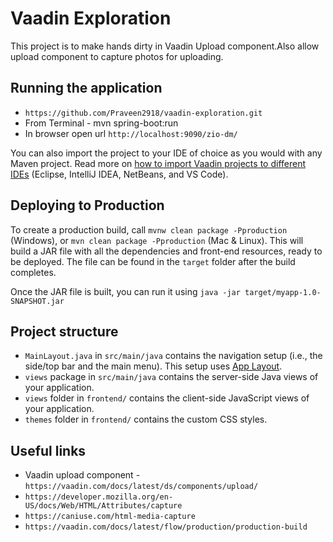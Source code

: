 # Vaadin Exploration

This project is to make hands dirty in Vaadin Upload component.Also allow upload component to capture photos for uploading.

## Running the application

- `https://github.com/Praveen2918/vaadin-exploration.git`
- From Terminal - mvn spring-boot:run
- In browser open url `http://localhost:9090/zio-dm/`

You can also import the project to your IDE of choice as you would with any
Maven project. Read more on [how to import Vaadin projects to different 
IDEs](https://vaadin.com/docs/latest/flow/guide/step-by-step/importing) (Eclipse, IntelliJ IDEA, NetBeans, and VS Code).

## Deploying to Production

To create a production build, call `mvnw clean package -Pproduction` (Windows),
or `mvn clean package -Pproduction` (Mac & Linux).
This will build a JAR file with all the dependencies and front-end resources,
ready to be deployed. The file can be found in the `target` folder after the build completes.

Once the JAR file is built, you can run it using
`java -jar target/myapp-1.0-SNAPSHOT.jar`

## Project structure

- `MainLayout.java` in `src/main/java` contains the navigation setup (i.e., the
  side/top bar and the main menu). This setup uses
  [App Layout](https://vaadin.com/components/vaadin-app-layout).
- `views` package in `src/main/java` contains the server-side Java views of your application.
- `views` folder in `frontend/` contains the client-side JavaScript views of your application.
- `themes` folder in `frontend/` contains the custom CSS styles.

## Useful links

- Vaadin upload component - `https://vaadin.com/docs/latest/ds/components/upload/`
- `https://developer.mozilla.org/en-US/docs/Web/HTML/Attributes/capture`
- `https://caniuse.com/html-media-capture`
- `https://vaadin.com/docs/latest/flow/production/production-build`
